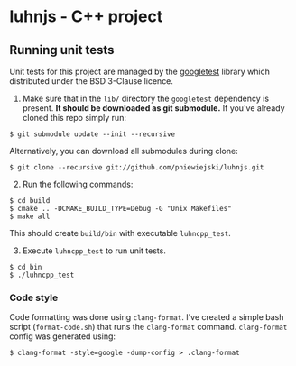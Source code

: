 # luhnjs - C++ project

## Running unit tests

Unit tests for this project are managed by the
[googletest](https://github.com/google/googletest/blob/master/LICENSE) 
library which distributed under the BSD 3-Clause licence.

1. Make sure that in the `lib/` directory the `googletest` dependency is
   present. **It should be downloaded as git submodule.** If you've already
   cloned this repo simply run:

```
$ git submodule update --init --recursive
```

Alternatively, you can download all submodules during clone:

```
$ git clone --recursive git://github.com/pniewiejski/luhnjs.git
```

2. Run the following commands:

```
$ cd build
$ cmake .. -DCMAKE_BUILD_TYPE=Debug -G "Unix Makefiles"
$ make all
```

This should create `build/bin` with executable `luhncpp_test`.

3. Execute `luhncpp_test` to run unit tests.

```
$ cd bin
$ ./luhncpp_test
```

### Code style

Code formatting was done using `clang-format`. I've created a simple bash script
(`format-code.sh`) that runs the `clang-format` command. `clang-format` config
was generated using:

```
$ clang-format -style=google -dump-config > .clang-format
```
